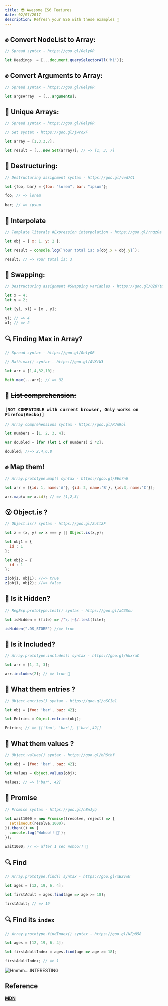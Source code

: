 ```yaml
---
title: 😎 Awesome ES6 Features
date: 02/07/2017
description: Refresh your ES6 with these examples 👊
---
```


## ✊ Convert NodeList to Array:

```javascript
// Spread syntax - https://goo.gl/0elyOR

let Headings  = [...document.querySelectorAll('h1')];
```

## ✊ Convert Arguments to Array:

```javascript
// Spread syntax - https://goo.gl/0elyOR

let argsArray  = [...arguments];
```

## 🦄 Unique Arrays:

```javascript
// Spread syntax - https://goo.gl/0elyOR

// Set syntax - https://goo.gl/jwroxF

let array = [1,3,3,7];

let result = [...new Set(array)]; // => [1, 3, 7]
```

## 🔨 Destructuring:

```javascript
// Destructuring assignment syntax - https://goo.gl/vwd7C1

let {foo, bar} = {foo: "lorem", bar: "ipsum"};

foo; // => lorem

bar; // => ipsum
```

## 🚓 Interpolate

```javascript
// Template literals #Expression interpolation - https://goo.gl/rnqz0a

let obj = { x: 1, y: 2 };

let result = console.log(`Your total is: ${obj.x + obj.y}`);

result; // => Your total is: 3
```

## 🙅 Swapping:

```javascript
// Destructuring assignment #Swapping variables - https://goo.gl/0ZQYtm

let x = 4;
let y = 2;

let [y1, x1] = [x , y];

y1; // => 4
x1; // => 2
```

## 🔍 Finding Max in Array?

```javascript
// Spread syntax - https://goo.gl/0elyOR

// Math.max() syntax - https://goo.gl/AVXfW3

let arr = [1,4,32,10];

Math.max(...arr); // => 32
```

## 🔪 ~~List comprehension:~~

### `[NOT COMPATIBLE with current browser, Only works on Firefox(Gecko)]`

```javascript
// Array comprehensions syntax - https://goo.gl/PJn9ol

let numbers = [1, 2, 3, 4];

var doubled = [for (let i of numbers) i *2];

doubled; //=> 2,4,6,8
```

## ✊ Map them!

```javascript
// Array.prototype.map() syntax - https://goo.gl/EEn7n6

let arr = [{id: 1, name:'A'}, {id: 2, name:'B'}, {id:3, name:'C'}];

arr.map(x => x.id); // => [1,2,3]
```

## 😮 Object.is ?

```javascript
// Object.is() syntax - https://goo.gl/2utt2F

let z = (x, y) => x === y || Object.is(x,y);

let obj1 = {
  id : 1
};

let obj2 = {
  id : 1
};

z(obj1, obj1); //=> true
z(obj1, obj2); //=> false
```
## 👻 Is it Hidden?

```javascript
// RegExp.prototype.test() syntax - https://goo.gl/aC3Snu

let isHidden = (file) => /^\.|~$/.test(file);

isHidden(".DS_STORE") //=> true
```

## 🤔 Is it Included?

```javascript
// Array.prototype.includes() syntax - https://goo.gl/hkxraC

let arr = [1, 2, 3];

arr.includes(2); // => true 🙌

```

## 👋 What them entries ?

```javascript
// Object.entries() syntax - https://goo.gl/oSCIe1

let obj = {foo: 'bar', baz: 42};

let Entries = Object.entries(obj);

Entries; // => [['foo', 'bar'], ['baz',42]]

```
## 👋 What them values ?

```javascript
// Object.values() syntax - https://goo.gl/bR6thf

let obj = {foo: 'bar', baz: 42};

let Values = Object.values(obj);

Values; // => ['bar', 42]

```

## 🙏 Promise

```javascript
// Promise syntax - https://goo.gl/nBnJyq

let wait1000 = new Promise((resolve, reject) => {
  setTimeout(resolve,1000);
}).then(() => {
  console.log('Wohoo!! 🙌');
});

wait1000; // => after 1 sec Wohoo!! 🙌
```

## 🔍 Find

```javascript
// Array.prototype.find() syntax - https://goo.gl/xB2vwU

let ages = [12, 19, 6, 4];

let firstAdult = ages.find(age => age >= 18);

firstAdult; // => 19
```

## 🔍 Find its `index`

```javascript
// Array.prototype.findIndex() syntax - https://goo.gl/NFp858

let ages = [12, 19, 6, 4];

let firstAdultIndex = ages.find(age => age >= 18);

firstAdultIndex; // => 1
```

![Hmmm....INTERESTING](http://33.media.tumblr.com/tumblr_lnd67mbWHl1ql201ao1_500.gif)

## Reference
[**MDN**](https://developer.mozilla.org/en-US/docs/Web/JavaScript)

